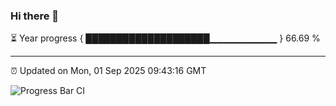 ### Hi there 👋

⏳ Year progress { ████████████████████▁▁▁▁▁▁▁▁▁▁ } 66.69 %

---

⏰ Updated on Mon, 01 Sep 2025 09:43:16 GMT

![Progress Bar CI](https://github.com/IshwaranRudhara/GIT-ACTION/workflows/Progress%20Bar%20CI/badge.svg)
